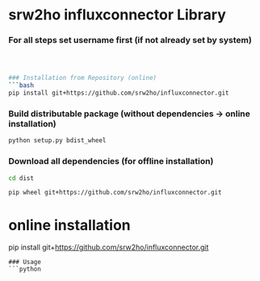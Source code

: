 # srw2ho influxconnector Library

### For all steps set username first (if not already set by system)
```bash



### Installation from Repository (online)
```bash
pip install git+https://github.com/srw2ho/influxconnector.git
```

### Build distributable package (without dependencies -> online installation)
```bash
python setup.py bdist_wheel
```

### Download all dependencies (for offline installation)
```bash
cd dist

pip wheel git+https://github.com/srw2ho/influxconnector.git

```

# online installation


pip install git+https://github.com/srw2ho/influxconnector.git

```
### Usage
```python

```